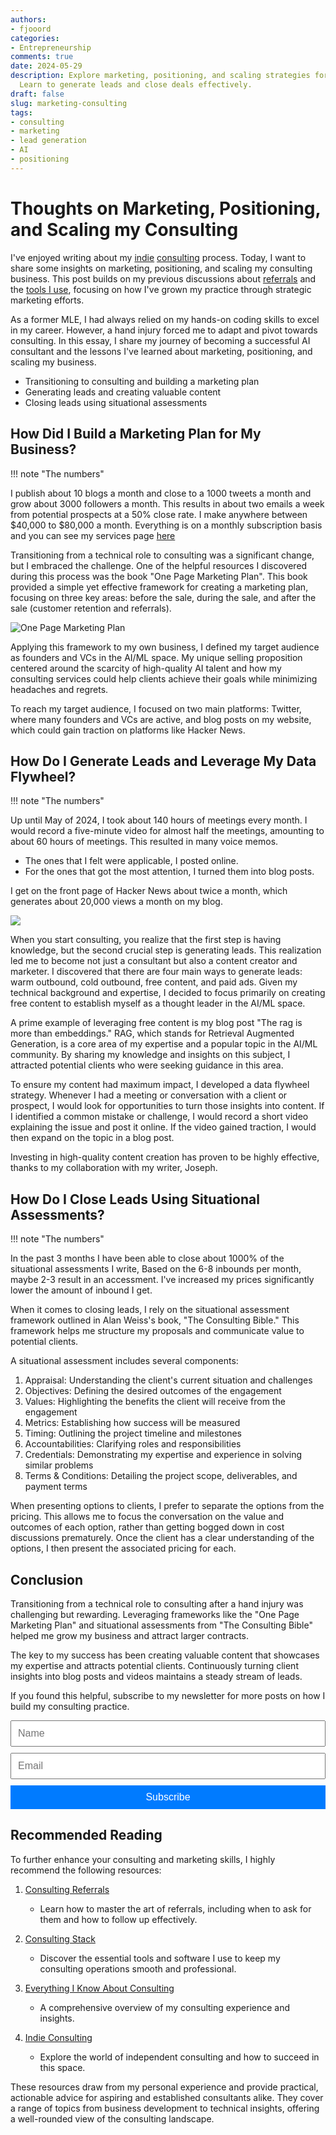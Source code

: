 ```yaml
---
authors:
- fjooord
categories:
- Entrepreneurship
comments: true
date: 2024-05-29
description: Explore marketing, positioning, and scaling strategies for AI consulting.
  Learn to generate leads and close deals effectively.
draft: false
slug: marketing-consulting
tags:
- consulting
- marketing
- lead generation
- AI
- positioning
---
```


# Thoughts on Marketing, Positioning, and Scaling my Consulting

I've enjoyed writing about my [indie](./consulting-indie.md) [consulting](./consulting-everything-i-know.md) process. Today, I want to share some insights on marketing, positioning, and scaling my consulting business. This post builds on my previous discussions about [referrals](./consulting-referrals.md) and the [tools I use](./consulting-stack.md), focusing on how I've grown my practice through strategic marketing efforts.

As a former MLE, I had always relied on my hands-on coding skills to excel in my career. However, a hand injury forced me to adapt and pivot towards consulting. In this essay, I share my journey of becoming a successful AI consultant and the lessons I've learned about marketing, positioning, and scaling my business.

- Transitioning to consulting and building a marketing plan
- Generating leads and creating valuable content
- Closing leads using situational assessments

<!-- more -->

## How Did I Build a Marketing Plan for My Business?

!!! note "The numbers"

  I publish about 10 blogs a month and close to a 1000 tweets a month and grow about 3000 followers a month. This results in about two emails a week from potential prospects at a 50% close rate. I make anywhere between $40,000 to $80,000 a month. Everything is on a monthly subscription basis and you can see my services page [here](../../services.md)

Transitioning from a technical role to consulting was a significant change, but I embraced the challenge. One of the helpful resources I discovered during this process was the book "One Page Marketing Plan". This book provided a simple yet effective framework for creating a marketing plan, focusing on three key areas: before the sale, during the sale, and after the sale (customer retention and referrals).

![One Page Marketing Plan](https://www.thinkingbusinessblog.com/wp-content/uploads/2018/10/Dib.png)

Applying this framework to my own business, I defined my target audience as founders and VCs in the AI/ML space. My unique selling proposition centered around the scarcity of high-quality AI talent and how my consulting services could help clients achieve their goals while minimizing headaches and regrets.

To reach my target audience, I focused on two main platforms: Twitter, where many founders and VCs are active, and blog posts on my website, which could gain traction on platforms like Hacker News.

## How Do I Generate Leads and Leverage My Data Flywheel?

!!! note "The numbers"

  Up until May of 2024, I took about 140 hours of meetings every month. I would record a five-minute video for almost half the meetings, amounting to about 60 hours of meetings. This resulted in many voice memos.

  - The ones that I felt were applicable, I posted online.
  - For the ones that got the most attention, I turned them into blog posts.

  I get on the front page of Hacker News about twice a month, which generates about 20,000 views a month on my blog.

  ![](./img/analytics-blog.png)

When you start consulting, you realize that the first step is having knowledge, but the second crucial step is generating leads. This realization led me to become not just a consultant but also a content creator and marketer. I discovered that there are four main ways to generate leads: warm outbound, cold outbound, free content, and paid ads. Given my technical background and expertise, I decided to focus primarily on creating free content to establish myself as a thought leader in the AI/ML space.

A prime example of leveraging free content is my blog post "The rag is more than embeddings." RAG, which stands for Retrieval Augmented Generation, is a core area of my expertise and a popular topic in the AI/ML community. By sharing my knowledge and insights on this subject, I attracted potential clients who were seeking guidance in this area.

To ensure my content had maximum impact, I developed a data flywheel strategy. Whenever I had a meeting or conversation with a client or prospect, I would look for opportunities to turn those insights into content. If I identified a common mistake or challenge, I would record a short video explaining the issue and post it online. If the video gained traction, I would then expand on the topic in a blog post.

Investing in high-quality content creation has proven to be highly effective, thanks to my collaboration with my writer, Joseph.

## How Do I Close Leads Using Situational Assessments?

!!! note "The numbers"

  In the past 3 months I have been able to close about 1000% of the situational assessments I write, Based on the 6-8 inbounds per month, maybe 2-3 result in an accessment. I've increased my prices significantly lower the amount of inbound I get.

When it comes to closing leads, I rely on the situational assessment framework outlined in Alan Weiss's book, "The Consulting Bible." This framework helps me structure my proposals and communicate value to potential clients.

A situational assessment includes several components:

1. Appraisal: Understanding the client's current situation and challenges
2. Objectives: Defining the desired outcomes of the engagement
3. Values: Highlighting the benefits the client will receive from the engagement
4. Metrics: Establishing how success will be measured
5. Timing: Outlining the project timeline and milestones
6. Accountabilities: Clarifying roles and responsibilities
7. Credentials: Demonstrating my expertise and experience in solving similar problems
8. Terms & Conditions: Detailing the project scope, deliverables, and payment terms

When presenting options to clients, I prefer to separate the options from the pricing. This allows me to focus the conversation on the value and outcomes of each option, rather than getting bogged down in cost discussions prematurely. Once the client has a clear understanding of the options, I then present the associated pricing for each.

## Conclusion

Transitioning from a technical role to consulting after a hand injury was challenging but rewarding. Leveraging frameworks like the "One Page Marketing Plan" and situational assessments from "The Consulting Bible" helped me grow my business and attract larger contracts.

The key to my success has been creating valuable content that showcases my expertise and attracts potential clients. Continuously turning client insights into blog posts and videos maintains a steady stream of leads.

If you found this helpful, subscribe to my newsletter for more posts on how I build my consulting practice.

<form action="https://indieconsulting.podia.com/email_lists/884902/subscriptions" accept-charset="UTF-8" method="post" style="width: 100%; max-width: 600px; margin: 0 auto;">
    <input type="text" name="name" placeholder="Name" style="width: 100%; padding: 10px; font-size: 16px; margin-bottom: 10px;" />
    <input type="email" name="email" required="required" placeholder="Email" style="width: 100%; padding: 10px; font-size: 16px; margin-bottom: 10px;" />
    <input type="submit" value="Subscribe" style="width: 100%; padding: 10px; background-color: #007bff; color: white; border: none; font-size: 16px; cursor: pointer;" />
</form>


## Recommended Reading

To further enhance your consulting and marketing skills, I highly recommend the following resources:

1. [Consulting Referrals](./consulting-referrals.md)
   - Learn how to master the art of referrals, including when to ask for them and how to follow up effectively.

2. [Consulting Stack](./consulting-stack.md)
   - Discover the essential tools and software I use to keep my consulting operations smooth and professional.

3. [Everything I Know About Consulting](./consulting-everything-i-know.md)
   - A comprehensive overview of my consulting experience and insights.

4. [Indie Consulting](./consulting-indie.md)
   - Explore the world of independent consulting and how to succeed in this space.

These resources draw from my personal experience and provide practical, actionable advice for aspiring and established consultants alike. They cover a range of topics from business development to technical insights, offering a well-rounded view of the consulting landscape.